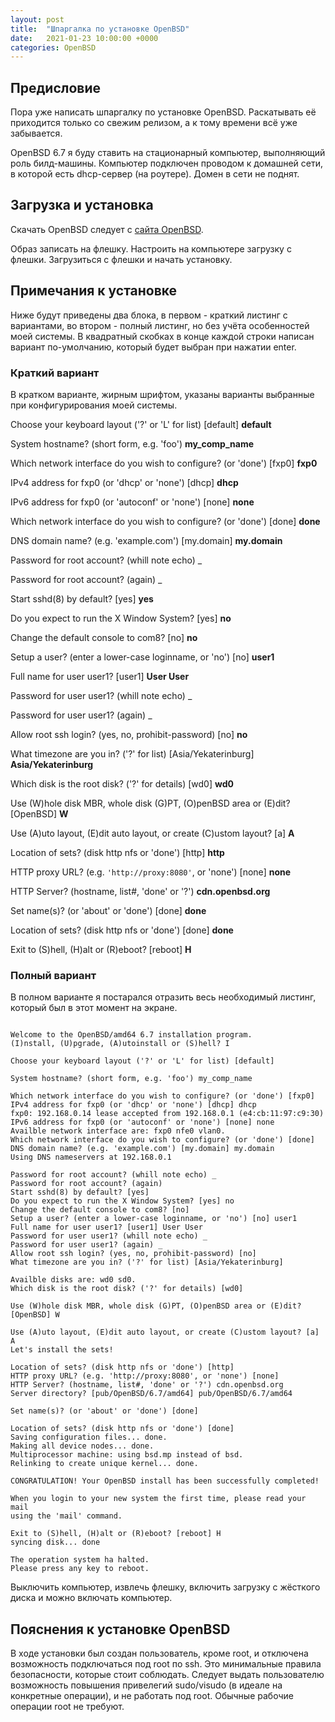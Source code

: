 ```yaml
---
layout: post
title:  "Шпаргалка по установке OpenBSD"
date:   2021-01-23 10:00:00 +0000
categories: OpenBSD
---
```

## Предисловие
Пора уже написать шпаргалку по установке OpenBSD. Раскатывать её приходится только со свежим релизом, а к тому времени всё уже забывается.

OpenBSD 6.7 я буду ставить на стационарный компьютер, выполняющий роль билд-машины. Компьютер подключен проводом к домашней сети, в которой есть dhcp-сервер (на роутере). Домен в сети не поднят.

## Загрузка и установка
Скачать OpenBSD следует с [сайта OpenBSD][1].

Образ записать на флешку. Настроить на компьютере загрузку с флешки. Загрузиться с флешки и начать установку.

## Примечания к установке

Ниже будут приведены два блока, в первом - краткий листинг с вариантами, во втором - полный листинг, но без учёта особенностей моей системы. В квадратный скобках в конце каждой строки написан вариант по-умолчанию, который будет выбран при нажатии enter. 

### Краткий вариант

В кратком варианте, жирным шрифтом, указаны варианты выбранные при конфигурирования моей системы.

Choose your keyboard layout ('?' or 'L' for list) [default] **default**

System hostname? (short form, e.g. 'foo') **my_comp_name**

Which network interface do you wish to configure? (or 'done') [fxp0] **fxp0**

IPv4 address for fxp0 (or 'dhcp' or 'none') [dhcp] **dhcp**

IPv6 address for fxp0 (or 'autoconf' or 'none') [none] **none**

Which network interface do you wish to configure? (or 'done') [done] **done**

DNS domain name? (e.g. 'example.com') [my.domain] **my.domain**

Password for root account? (whill note echo) _

Password for root account? (again) _

Start sshd(8) by default? [yes] **yes**

Do you expect to run the X Window System? [yes] **no**

Change the default console to com8? [no] **no**

Setup a user? (enter a lower-case loginname, or 'no') [no] **user1**

Full name for user user1? [user1] **User User**

Password for user user1? (whill note echo) _

Password for user user1? (again) _

Allow root ssh login? (yes, no, prohibit-password) [no] **no**

What timezone are you in? ('?' for list) [Asia/Yekaterinburg] **Asia/Yekaterinburg**

Which disk is the root disk? ('?' for details) [wd0] **wd0**

Use (W)hole disk MBR, whole disk (G)PT, (O)penBSD area or (E)dit? [OpenBSD] **W**

Use (A)uto layout, (E)dit auto layout, or create (C)ustom layout? [a] **A**

Location of sets? (disk http nfs or 'done') [http] **http**

HTTP proxy URL? (e.g. `'http://proxy:8080'`, or 'none') [none] **none**

HTTP Server? (hostname, list#, 'done' or '?') **cdn.openbsd.org**

Set name(s)? (or 'about' or 'done') [done] **done**

Location of sets? (disk http nfs or 'done') [done] **done**

Exit to (S)hell, (H)alt or (R)eboot? [reboot] **H**

### Полный вариант

В полном варианте я постарался отразить весь необходимый листинг, который был в этот момент на экране. 

```

Welcome to the OpenBSD/amd64 6.7 installation program.
(I)nstall, (U)pgrade, (A)utoinstall or (S)hell? I

Choose your keyboard layout ('?' or 'L' for list) [default]

System hostname? (short form, e.g. 'foo') my_comp_name

Which network interface do you wish to configure? (or 'done') [fxp0]
IPv4 address for fxp0 (or 'dhcp' or 'none') [dhcp] dhcp
fxp0: 192.168.0.14 lease accepted from 192.168.0.1 (e4:cb:11:97:c9:30)
IPv6 address for fxp0 (or 'autoconf' or 'none') [none] none
Availble network interface are: fxp0 nfe0 vlan0.
Which network interface do you wish to configure? (or 'done') [done]
DNS domain name? (e.g. 'example.com') [my.domain] my.domain
Using DNS nameservers at 192.168.0.1

Password for root account? (whill note echo) _
Password for root account? (again)
Start sshd(8) by default? [yes]
Do you expect to run the X Window System? [yes] no
Change the default console to com8? [no]
Setup a user? (enter a lower-case loginname, or 'no') [no] user1
Full name for user user1? [user1] User User
Password for user user1? (whill note echo) _
Password for user user1? (again) _
Allow root ssh login? (yes, no, prohibit-password) [no]
What timezone are you in? ('?' for list) [Asia/Yekaterinburg]

Availble disks are: wd0 sd0.
Which disk is the root disk? ('?' for details) [wd0]

Use (W)hole disk MBR, whole disk (G)PT, (O)penBSD area or (E)dit? [OpenBSD] W

Use (A)uto layout, (E)dit auto layout, or create (C)ustom layout? [a] A
Let's install the sets!

Location of sets? (disk http nfs or 'done') [http]
HTTP proxy URL? (e.g. 'http://proxy:8080', or 'none') [none]
HTTP Server? (hostname, list#, 'done' or '?') cdn.openbsd.org
Server directory? [pub/OpenBSD/6.7/amd64] pub/OpenBSD/6.7/amd64

Set name(s)? (or 'about' or 'done') [done]

Location of sets? (disk http nfs or 'done') [done]
Saving configuration files... done.
Making all device nodes... done.
Multiprocessor machine: using bsd.mp instead of bsd.
Relinking to create unique kernel... done.

CONGRATULATION! Your OpenBSD install has been successfully completed!

When you login to your new system the first time, please read your mail
using the 'mail' command.

Exit to (S)hell, (H)alt or (R)eboot? [reboot] H
syncing disk... done

The operation system ha halted.
Please press any key to reboot.
```

Выключить компьютер, извлечь флешку, включить загрузку с жёсткого диска и можно включать компьютер.

## Пояснения к установке OpenBSD
В ходе установки был создан пользователь, кроме root, и отключена возможность подключаться под root по ssh. Это минимальные правила безопасности, которые стоит соблюдать. Следует выдать пользователю возможность повышения привелегий sudo/visudo (в идеале на конкретные операции), и не работать под root. Обычные рабочие операции root не требуют.

[1]: https://www.openbsd.org/faq/faq4.html#Download